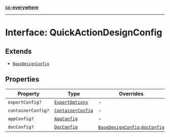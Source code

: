 [**cc-everywhere**](../../../../../../index.md)

***

# Interface: QuickActionDesignConfig

## Extends

- [`BaseDesignConfig`](../../design-config-types/interfaces/base-design-config.md)

## Properties

| Property | Type | Overrides | Inherited from |
| ------ | ------ | ------ | ------ |
| `exportConfig?` | [`ExportOptions`](../../../export-config-types/type-aliases/export-options.md) | - | [`BaseDesignConfig`](../../design-config-types/interfaces/base-design-config.md).[`exportConfig`](../../design-config-types/interfaces/base-design-config.md#exportconfig) |
| `containerConfig?` | [`ContainerConfig`](../../../container-config-types/type-aliases/container-config.md) | - | [`BaseDesignConfig`](../../design-config-types/interfaces/base-design-config.md).[`containerConfig`](../../design-config-types/interfaces/base-design-config.md#containerconfig) |
| `appConfig?` | [`AppConfig`](../../app-config-types/interfaces/app-config.md) | - | [`BaseDesignConfig`](../../design-config-types/interfaces/base-design-config.md).[`appConfig`](../../design-config-types/interfaces/base-design-config.md#appconfig) |
| `docConfig?` | [`DocConfig`](../../doc-config-types/interfaces/doc-config.md) | [`BaseDesignConfig`](../../design-config-types/interfaces/base-design-config.md).[`docConfig`](../../design-config-types/interfaces/base-design-config.md#docconfig) | - |
